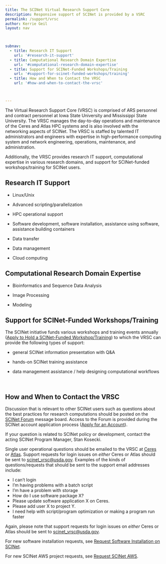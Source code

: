 ```yaml
---
title: The SCINet Virtual Research Support Core
description: Responsive support of SCINet is provided by a VSRC
permalink: /support/vrsc
author: Kerrie Geil
layout: nav

 

subnav:
  - title: Research IT Support
    url: '#research-it-support'
  - title: Computational Research Domain Expertise
    url: '#computational-research-domain-expertise'
  - title: Support for SCINet-Funded Workshops/Training
    url: '#support-for-scinet-funded-workshops/training'
  - title: How and When to Contact the VRSC
    url: '#how-and-when-to-contact-the-vrsc'



---
```


The Virtual Research Support Core (VRSC) is comprised of ARS personnel and contract personnel at Iowa State University and Mississippi State University. The VRSC manages the day-to-day operations and maintenance of the Ceres and Atlas HPC systems and is also involved with the networking aspects of SCINet. The VRSC is staffed by talented IT administrators and engineers with expertise in high-performance computing system and network engineering, operations, maintenance, and administration.

Additionally, the VRSC provides research IT support, computational expertise in various research domains, and support for SCINet-funded workshops/training for SCINet users.


## Research IT Support

* Linux/Unix

* Advanced scripting/parallelization

* HPC operational support

* Software development, software installation, assistance using software, assistance building containers

* Data transfer

* Data management

* Cloud computing


## Computational Research Domain Expertise

* Bioinformatics and Sequence Data Analysis

* Image Processing

* Modeling


## Support for SCINet-Funded Workshops/Training
The SCINet initiative funds various workshops and training events annually ([Apply to Hold a SCINet-Funded Workshop/Training](/opportunities/request-workshop)) to which the VRSC can provide the following types of support:

* general SCINet information presentation with Q&A

* hands-on SCINet training assistance

* data management assistance / help designing computational workflows

<br>

## How and When to Contact the VRSC

Discussion that is relevant to other SCINet users such as questions about the best practices for research computations should be posted on the [SCINet Forum](https://forum.scinet.usda.gov/) message board. Access to the Forum is provided during the SCINet account application process ([Apply for an Account](/about/signup/)).

If your question is related to SCINet policy or development, contact the acting SCINet Program Manager, Stan Kosecki.

Single user operational questions should be emailed to the VRSC at [Ceres](mailto:scinet_vrsc@usda.gov) or [Atlas](mailto:help-usda@hpc.msstate.edu). Support requests for login issues on _either_ Ceres or Atlas should be sent to [scinet_vrsc@usda.gov](mailto:scinet_vrsc@usda.gov).  Examples of the kinds of questions/requests that should be sent to the support email addresses include:

* I can’t login
* I’m having problems with a batch script
* I’m have a problem with storage
* How do I use software package X?
* Please update software application X on Ceres.
* Please add user X to project Y.
* I need help with script/program optimization or making a program run faster

Again, please note that support requests for login issues on _either_ Ceres or Atlas should be sent to [scinet_vrsc@usda.gov](mailto:scinet_vrsc@usda.gov).

For new software installation requests, see [Request Software Installation on SCINet](/support/request-software).

For new SCINet AWS project requests, see [Request SCINet AWS](/support/request-AWS).
